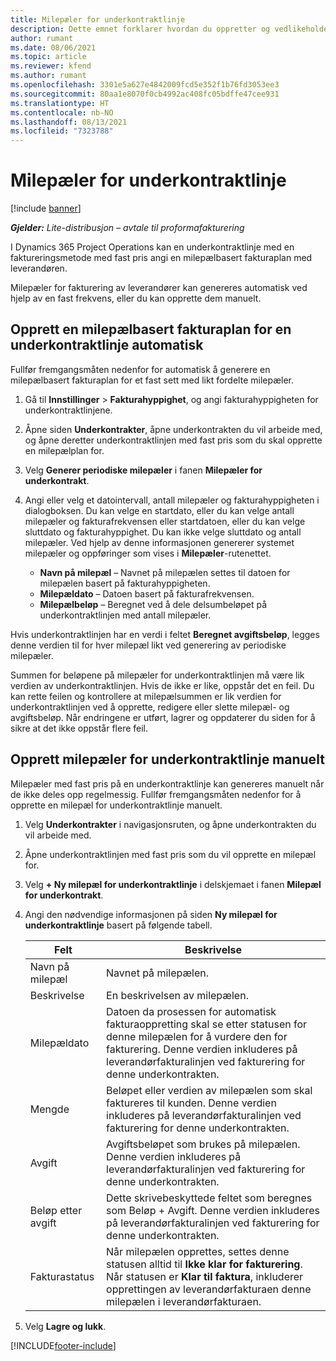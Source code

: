 ```yaml
---
title: Milepæler for underkontraktlinje
description: Dette emnet forklarer hvordan du oppretter og vedlikeholder en milepælbasert fakturaplan for en underleverandør.
author: rumant
ms.date: 08/06/2021
ms.topic: article
ms.reviewer: kfend
ms.author: rumant
ms.openlocfilehash: 3301e5a627e4842009fcd5e352f1b76fd3053ee3
ms.sourcegitcommit: 80aa1e8070f0cb4992ac408fc05bdffe47cee931
ms.translationtype: HT
ms.contentlocale: nb-NO
ms.lasthandoff: 08/13/2021
ms.locfileid: "7323788"
---
```

# <a name="subcontract-line-milestones"></a>Milepæler for underkontraktlinje

[!include [banner](../../includes/dataverse-preview.md)]

_**Gjelder:** Lite-distribusjon – avtale til proformafakturering_

I Dynamics 365 Project Operations kan en underkontraktlinje med en faktureringsmetode med fast pris angi en milepælbasert fakturaplan med leverandøren.

Milepæler for fakturering av leverandører kan genereres automatisk ved hjelp av en fast frekvens, eller du kan opprette dem manuelt.

## <a name="automatically-create-a-milestone-based-invoice-schedule-for-a-subcontract-line"></a>Opprett en milepælbasert fakturaplan for en underkontraktlinje automatisk

Fullfør fremgangsmåten nedenfor for automatisk å generere en milepælbasert fakturaplan for et fast sett med likt fordelte milepæler.

1. Gå til **Innstillinger** > **Fakturahyppighet**, og angi fakturahyppigheten for underkontraktlinjene.
2. Åpne siden **Underkontrakter**, åpne underkontrakten du vil arbeide med, og åpne deretter underkontraktlinjen med fast pris som du skal opprette en milepælplan for.
3. Velg **Generer periodiske milepæler** i fanen **Milepæler for underkontrakt**.
4. Angi eller velg et datointervall, antall milepæler og fakturahyppigheten i dialogboksen. Du kan velge en startdato, eller du kan velge antall milepæler og fakturafrekvensen eller startdatoen, eller du kan velge sluttdato og fakturahyppighet. Du kan ikke velge sluttdato og antall milepæler.
Ved hjelp av denne informasjonen genererer systemet milepæler og oppføringer som vises i **Milepæler**-rutenettet.

   - **Navn på milepæl** – Navnet på milepælen settes til datoen for milepælen basert på fakturahyppigheten.
   - **Milepældato** – Datoen basert på fakturafrekvensen.
   - **Milepælbeløp** – Beregnet ved å dele delsumbeløpet på underkontraktlinjen med antall milepæler.

Hvis underkontraktlinjen har en verdi i feltet **Beregnet avgiftsbeløp**, legges denne verdien til for hver milepæl likt ved generering av periodiske milepæler.

Summen for beløpene på milepæler for underkontraktlinjen må være lik verdien av underkontraktlinjen. Hvis de ikke er like, oppstår det en feil. Du kan rette feilen og kontrollere at milepælsummen er lik verdien for underkontraktlinjen ved å opprette, redigere eller slette milepæl- og avgiftsbeløp. Når endringene er utført, lagrer og oppdaterer du siden for å sikre at det ikke oppstår flere feil.

## <a name="manually-create-subcontract-line-milestones"></a>Opprett milepæler for underkontraktlinje manuelt

Milepæler med fast pris på en underkontraktlinje kan genereres manuelt når de ikke deles opp regelmessig. Fullfør fremgangsmåten nedenfor for å opprette en milepæl for underkontraktlinje manuelt.

1. Velg **Underkontrakter** i navigasjonsruten, og åpne underkontrakten du vil arbeide med.
2. Åpne underkontraktlinjen med fast pris som du vil opprette en milepæl for.
3. Velg **+ Ny milepæl for underkontraktlinje** i delskjemaet i fanen **Milepæl for underkontrakt**.
4. Angi den nødvendige informasjonen på siden **Ny milepæl for underkontraktlinje** basert på følgende tabell.

    | Felt | Beskrivelse |
    | --- | --- |
    | Navn på milepæl | Navnet på milepælen. |
    | Beskrivelse | En beskrivelsen av milepælen.  |
    | Milepældato | Datoen da prosessen for automatisk fakturaoppretting skal se etter statusen for denne milepælen for å vurdere den for fakturering. Denne verdien inkluderes på leverandørfakturalinjen ved fakturering for denne underkontrakten. |
    | Mengde | Beløpet eller verdien av milepælen som skal faktureres til kunden. Denne verdien inkluderes på leverandørfakturalinjen ved fakturering for denne underkontrakten. |
    | Avgift | Avgiftsbeløpet som brukes på milepælen. Denne verdien inkluderes på leverandørfakturalinjen ved fakturering for denne underkontrakten. |
    | Beløp etter avgift | Dette skrivebeskyttede feltet som beregnes som Beløp + Avgift. Denne verdien inkluderes på leverandørfakturalinjen ved fakturering for denne underkontrakten. |
    | Fakturastatus | Når milepælen opprettes, settes denne statusen alltid til **Ikke klar for fakturering**.  Når statusen er **Klar til faktura**, inkluderer opprettingen av leverandørfakturaen denne milepælen i leverandørfakturaen. |

5. Velg **Lagre og lukk**.


[!INCLUDE[footer-include](../../includes/footer-banner.md)]
